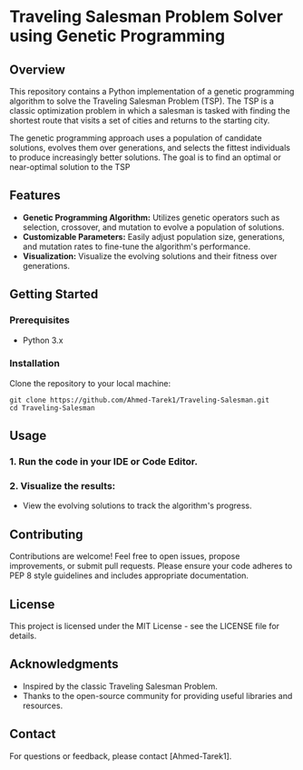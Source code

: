 # Traveling Salesman Problem Solver using Genetic Programming

## Overview
This repository contains a Python implementation of a genetic programming algorithm to solve the Traveling Salesman Problem (TSP). The TSP is a classic optimization problem in which a salesman is tasked with finding the shortest route that visits a set of cities and returns to the starting city.

The genetic programming approach uses a population of candidate solutions, evolves them over generations, and selects the fittest individuals to produce increasingly better solutions. The goal is to find an optimal or near-optimal solution to the TSP

## Features
- **Genetic Programming Algorithm:** Utilizes genetic operators such as selection, crossover, and mutation to evolve a population of solutions.
- **Customizable Parameters:** Easily adjust population size, generations, and mutation rates to fine-tune the algorithm's performance.
- **Visualization:** Visualize the evolving solutions and their fitness over generations.

## Getting Started
### Prerequisites
- Python 3.x
### Installation
Clone the repository to your local machine:

```
git clone https://github.com/Ahmed-Tarek1/Traveling-Salesman.git
cd Traveling-Salesman
```

## Usage
### 1. Run the code in your IDE or Code Editor.
### 2. Visualize the results:
- View the evolving solutions to track the algorithm's progress.

## Contributing
Contributions are welcome! Feel free to open issues, propose improvements, or submit pull requests. Please ensure your code adheres to PEP 8 style guidelines and includes appropriate documentation.

## License
This project is licensed under the MIT License - see the LICENSE file for details.

## Acknowledgments
- Inspired by the classic Traveling Salesman Problem.
- Thanks to the open-source community for providing useful libraries and resources.
## Contact
For questions or feedback, please contact [Ahmed-Tarek1].
